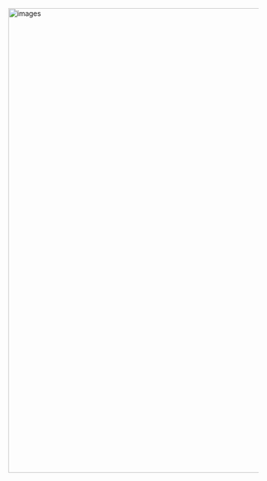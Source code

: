 <img width="935" alt= "images" src="https://www.google.com/url?sa=i&url=https%3A%2F%2Fwww.xpand-it.com%2Fblog%2Fwhy-you-should-integrate-power-bi-and-customer-insights%2F&psig=AOvVaw23TCiVtgmj7ntOMVDGOk7W&ust=1721979219595000&source=images&cd=vfe&opi=89978449&ved=0CBQQjRxqFwoTCJD8gNHWwYcDFQAAAAAdAAAAABAE">
